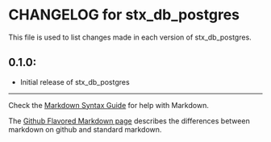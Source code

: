 # CHANGELOG for stx_db_postgres

This file is used to list changes made in each version of stx_db_postgres.

## 0.1.0:

* Initial release of stx_db_postgres

- - -
Check the [Markdown Syntax Guide](http://daringfireball.net/projects/markdown/syntax) for help with Markdown.

The [Github Flavored Markdown page](http://github.github.com/github-flavored-markdown/) describes the differences between markdown on github and standard markdown.

